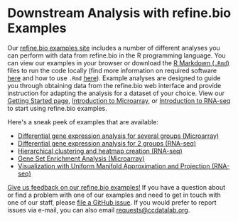 
# Downstream Analysis with refine.bio Examples

Our <a href = "https://alexslemonade.github.io/refinebio-examples/01-getting-started/getting-started.html" target = "blank">refine.bio examples site</a> includes a number of different analyses you can perform with data from refine.bio in the R programming language.
You can view our examples in your browser or download the <a href = "https://rmarkdown.rstudio.com/" target = "blank">R Markdown (`.Rmd`)</a> files to run the code locally (find more information on required software <a href = "https://alexslemonade.github.io/refinebio-examples/01-getting-started/getting-started.html#03_What_you_need_to_install_to_run_the_examples" target = "blank">here</a> and how to use `.Rmd` <a href = "https://alexslemonade.github.io/refinebio-examples/01-getting-started/getting-started.html#05_How_to_use_R_Markdown_Documents" target = "blank">here</a>).
Example analyses are designed to guide you through obtaining data from the refine.bio web interface and provide instruction for adapting the analysis for a dataset of your choice.
View our <a href = "https://alexslemonade.github.io/refinebio-examples/01-getting-started/getting-started.html" target = "blank">Getting Started page</a>, <a href = "https://alexslemonade.github.io/refinebio-examples/02-microarray/00-intro-to-microarray.html" target = "blank">Introduction to Microarray</a>, or <a href = "https://alexslemonade.github.io/refinebio-examples/03-rnaseq/00-intro-to-rnaseq.html" target = "blank">Introduction to RNA-seq</a> to start using refine.bio examples.

Here's a sneak peek of examples that are available:

* <a href = "https://alexslemonade.github.io/refinebio-examples/02-microarray/differential-expression_microarray_02_several-groups.html" target = "blank">Differential gene expression analysis for several groups (Microarray)</a>
* <a href = "https://alexslemonade.github.io/refinebio-examples/03-rnaseq/differential-expression_rnaseq_01.html#analysis" target = "blank">Differential gene expression analysis for 2 groups (RNA-seq)</a>
* <a href = "https://alexslemonade.github.io/refinebio-examples/03-rnaseq/clustering_rnaseq_01_heatmap.html" target = "blank">Hierarchical clustering and heatmap creation (RNA-seq)</a>
* <a href = "https://alexslemonade.github.io/refinebio-examples/02-microarray/pathway-analysis_microarray_02_gsea.html" target = "blank">Gene Set Enrichment Analysis (Microarray)</a>
* <a href = "https://alexslemonade.github.io/refinebio-examples/03-rnaseq/dimension-reduction_rnaseq_02_umap.html" target = "blank">Visualization with Uniform Manifold Approximation and Projection (RNA-seq)</a>

<a href = "https://share.hsforms.com/1pQ8pPB70TuG37sVjr-KtXA336z0" target = "blank">Give us feedback on our refine.bio examples!</a>
If you have a question about or find a problem with one of our examples and need to get in touch with one of our staff, please <a href = "https://github.com/AlexsLemonade/refinebio-examples/issues/new?assignees=&labels=user+report+or+question&template=report-a-problem-or-ask-a-question.md&title=User+issue%3A++" target = "blank">file a GitHub issue</a>.
If you would prefer to report issues via e-mail, you can also email [requests@ccdatalab.org](mailto:requests@ccdatalab.org).
